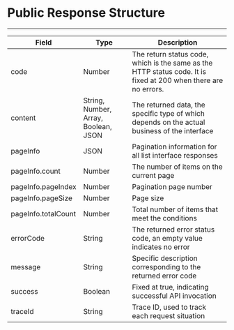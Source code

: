 # Public Response Structure

---

| Field        | Type      | Description                   |
|-----------|-----------|----------------------|
| code      | Number    | The return status code, which is the same as the HTTP status code. It is fixed at 200 when there are no errors. |
| content   | String, Number, Array, Boolean, JSON | The returned data, the specific type of which depends on the actual business of the interface |
| pageInfo  | JSON | Pagination information for all list interface responses      |
| pageInfo.count | Number | The number of items on the current page               |
| pageInfo.pageIndex | Number | Pagination page number                 |
| pageInfo.pageSize | Number | Page size                 |
| pageInfo.totalCount | Number | Total number of items that meet the conditions            |
| errorCode | String | The returned error status code, an empty value indicates no error      |
| message   | String | Specific description corresponding to the returned error code      |
| success   | Boolean | Fixed at true, indicating successful API invocation    |
| traceId   | String | Trace ID, used to track each request situation |